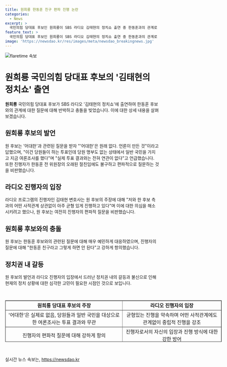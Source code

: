 ```yaml
---
title: 원희룡 한동훈 친구 편파 진행 논란
categories:
  - News
excerpt: >
  국민의힘 당대표 후보인 원희룡이 SBS 라디오 김태현의 정치쇼 출연 중 한동훈과의 관계로 편파적 질문을 받자 거듭 항의했다. 진행자는 한 후보와의 사적관계를 부인하며 균형있게 진행하고 있다고 주장했지만, 원 후보는 여론조사와의 연관성 부정하고 편파적 진행을 거듭 비판했다. 그러나 김 변호사는 사적관계와 상관없이 질문한 것이라며 원 후보의 항의를 묵살했다.
feature_text: >
  국민의힘 당대표 후보인 원희룡이 SBS 라디오 김태현의 정치쇼 출연 중 한동훈과의 관계로 편파적 질문을 받자 거듭 항의했다. 진행자는 한 후보와의 사적관계를 부인하며 균형있게 진행하고 있다고 주장했지만, 원 후보는 여론조사와의 연관성 부정하고 편파적 진행을 거듭 비판했다. 그러나 김 변호사는 사적관계와 상관없이 질문한 것이라며 원 후보의 항의를 묵살했다.
image: 'https://newsdao.kr/res/images/meta/newsdao_breakingnews.jpg'
---
```


<p><img src="https://newsdao.kr/res/images/meta/newsdao_breakingnews.jpg" alt="flaretime 속보" /></p>

<h1 data-ke-size="size26"><b>원희룡 국민의힘 당대표 후보의 '김태현의 정치쇼' 출연</b></h1>

<p data-ke-size="size16"><b>원희룡</b> 국민의힘 당대표 후보가 SBS 라디오 '김태현의 정치쇼'에 출연하여 한동훈 후보와의 관계에 대한 질문에 대해 반박하고 충돌을 빚었습니다. 이에 대한 상세 내용을 살펴보겠습니다.</p>

<h2 data-ke-size="size24">원희룡 후보의 발언</h2>

<p data-ke-size="size16">원 후보는 '어대한'과 관련된 질문을 받자 "'어대한'은 원래 없다. 언론이 만든 것"이라고 답했으며, "이건 당원들이 하는 투표인데 당원 명부도 없는 상태에서 일반 국민을 가지고 지금 여론조사를 했다"며 "실제 투표 결과와는 전혀 연관이 없다"고 언급했습니다. 또한 진행자가 한동훈 전 위원장의 오래된 절친임에도 불구하고 편파적으로 질문하는 것을 비판했습니다.</p>

<h2 data-ke-size="size24">라디오 진행자의 입장</h2>

<p data-ke-size="size16">라디오 프로그램의 진행자인 김태현 변호사는 원 후보의 주장에 대해 "저와 한 후보 측과의 어떤 사적관계 상관없이 아주 균형 있게 진행하고 있다"며 이에 대한 의심을 해소시키려고 했으나, 원 후보는 여전히 진행자의 편파적 질문을 비판했습니다.</p>

<h2 data-ke-size="size24">원희룡 후보와의 충돌</h2>

<p data-ke-size="size16">원 후보는 한동훈 후보와의 관련된 질문에 대해 매우 예민하게 대응하였으며, 진행자의 질문에 대해 "한동훈 친구라고 그렇게 하면 안 된다"고 강하게 항의했습니다.</p>

<h2 data-ke-size="size24">정치권 내 갈등</h2>

<p data-ke-size="size16">원 후보의 발언과 라디오 진행자의 입장에서 드러난 정치권 내의 갈등과 불신으로 인해 현재의 정치 상황에 대한 심각한 고민이 필요한 시점인 것으로 보입니다.</p>

<p data-ke-size="size16">&nbsp;</p>

<table style="width: 708px; height: 136px;" border="1">
<tbody>
<tr>
<td style="text-align: center; height: 17px;"><b>원희룡 당대표 후보의 주장</b></td>
<td style="text-align: center; height: 17px;"><b>라디오 진행자의 입장</b></td>
</tr>
<tr>
<td style="text-align: center; height: 17px;">'어대한'은 실제로 없음, 당원들과 일반 국민을 대상으로 한 여론조사는 투표 결과와 무관</td>
<td style="text-align: center; height: 17px;">균형있는 진행을 약속하며 어떤 사적관계에도 관계없이 중립적 진행을 강조</td>
</tr>
<tr>
<td style="text-align: center; height: 17px;">진행자의 편파적 질문에 대해 강하게 항의</td>
<td style="text-align: center; height: 17px;">진행자로서의 자신의 입장과 진행 방식에 대한 강한 방어</td>
</tr>
</tbody>
</table>

<p data-ke-size="size16">&nbsp;</p>
실시간 뉴스 속보는, <a href="https://newsdao.kr" rel="dofollow">https://newsdao.kr</a>


